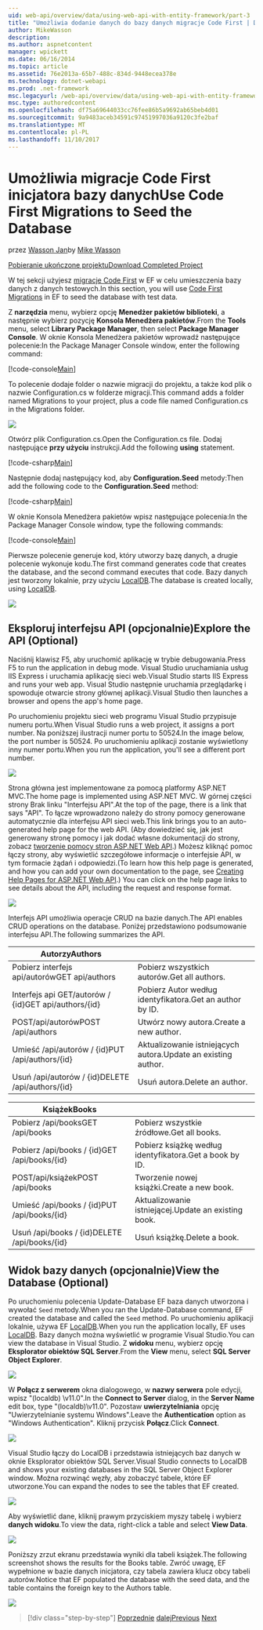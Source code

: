 ```yaml
---
uid: web-api/overview/data/using-web-api-with-entity-framework/part-3
title: "Umożliwia dodanie danych do bazy danych migracje Code First | Dokumentacja firmy Microsoft"
author: MikeWasson
description: 
ms.author: aspnetcontent
manager: wpickett
ms.date: 06/16/2014
ms.topic: article
ms.assetid: 76e2013a-65b7-488c-834d-9448ecea378e
ms.technology: dotnet-webapi
ms.prod: .net-framework
msc.legacyurl: /web-api/overview/data/using-web-api-with-entity-framework/part-3
msc.type: authoredcontent
ms.openlocfilehash: df75a69644033cc76fee86b5a9692ab65beb4d01
ms.sourcegitcommit: 9a9483aceb34591c97451997036a9120c3fe2baf
ms.translationtype: MT
ms.contentlocale: pl-PL
ms.lasthandoff: 11/10/2017
---
```

<a name="use-code-first-migrations-to-seed-the-database"></a><span data-ttu-id="d2d92-102">Umożliwia migracje Code First inicjatora bazy danych</span><span class="sxs-lookup"><span data-stu-id="d2d92-102">Use Code First Migrations to Seed the Database</span></span>
====================
<span data-ttu-id="d2d92-103">przez [Wasson Jan](https://github.com/MikeWasson)</span><span class="sxs-lookup"><span data-stu-id="d2d92-103">by [Mike Wasson](https://github.com/MikeWasson)</span></span>

[<span data-ttu-id="d2d92-104">Pobieranie ukończone projektu</span><span class="sxs-lookup"><span data-stu-id="d2d92-104">Download Completed Project</span></span>](https://github.com/MikeWasson/BookService)

<span data-ttu-id="d2d92-105">W tej sekcji użyjesz [migracje Code First](https://msdn.microsoft.com/en-us/data/jj591621) w EF w celu umieszczenia bazy danych z danych testowych.</span><span class="sxs-lookup"><span data-stu-id="d2d92-105">In this section, you will use [Code First Migrations](https://msdn.microsoft.com/en-us/data/jj591621) in EF to seed the database with test data.</span></span>

<span data-ttu-id="d2d92-106">Z **narzędzia** menu, wybierz opcję **Menedżer pakietów biblioteki**, a następnie wybierz pozycję **Konsola Menedżera pakietów**.</span><span class="sxs-lookup"><span data-stu-id="d2d92-106">From the **Tools** menu, select **Library Package Manager**, then select **Package Manager Console**.</span></span> <span data-ttu-id="d2d92-107">W oknie Konsola Menedżera pakietów wprowadź następujące polecenie:</span><span class="sxs-lookup"><span data-stu-id="d2d92-107">In the Package Manager Console window, enter the following command:</span></span>

[!code-console[Main](part-3/samples/sample1.cmd)]

<span data-ttu-id="d2d92-108">To polecenie dodaje folder o nazwie migracji do projektu, a także kod plik o nazwie Configuration.cs w folderze migracji.</span><span class="sxs-lookup"><span data-stu-id="d2d92-108">This command adds a folder named Migrations to your project, plus a code file named Configuration.cs in the Migrations folder.</span></span>

![](part-3/_static/image1.png)

<span data-ttu-id="d2d92-109">Otwórz plik Configuration.cs.</span><span class="sxs-lookup"><span data-stu-id="d2d92-109">Open the Configuration.cs file.</span></span> <span data-ttu-id="d2d92-110">Dodaj następujące **przy użyciu** instrukcji.</span><span class="sxs-lookup"><span data-stu-id="d2d92-110">Add the following **using** statement.</span></span>

[!code-csharp[Main](part-3/samples/sample2.cs)]

<span data-ttu-id="d2d92-111">Następnie dodaj następujący kod, aby **Configuration.Seed** metody:</span><span class="sxs-lookup"><span data-stu-id="d2d92-111">Then add the following code to the **Configuration.Seed** method:</span></span>

[!code-csharp[Main](part-3/samples/sample3.cs)]

<span data-ttu-id="d2d92-112">W oknie Konsola Menedżera pakietów wpisz następujące polecenia:</span><span class="sxs-lookup"><span data-stu-id="d2d92-112">In the Package Manager Console window, type the following commands:</span></span>

[!code-console[Main](part-3/samples/sample4.cmd)]

<span data-ttu-id="d2d92-113">Pierwsze polecenie generuje kod, który utworzy bazę danych, a drugie polecenie wykonuje kodu.</span><span class="sxs-lookup"><span data-stu-id="d2d92-113">The first command generates code that creates the database, and the second command executes that code.</span></span> <span data-ttu-id="d2d92-114">Bazy danych jest tworzony lokalnie, przy użyciu [LocalDB](https://msdn.microsoft.com/en-us/library/hh510202.aspx).</span><span class="sxs-lookup"><span data-stu-id="d2d92-114">The database is created locally, using [LocalDB](https://msdn.microsoft.com/en-us/library/hh510202.aspx).</span></span>

![](part-3/_static/image2.png)

## <a name="explore-the-api-optional"></a><span data-ttu-id="d2d92-115">Eksploruj interfejsu API (opcjonalnie)</span><span class="sxs-lookup"><span data-stu-id="d2d92-115">Explore the API (Optional)</span></span>

<span data-ttu-id="d2d92-116">Naciśnij klawisz F5, aby uruchomić aplikację w trybie debugowania.</span><span class="sxs-lookup"><span data-stu-id="d2d92-116">Press F5 to run the application in debug mode.</span></span> <span data-ttu-id="d2d92-117">Visual Studio uruchamiania usług IIS Express i uruchamia aplikację sieci web.</span><span class="sxs-lookup"><span data-stu-id="d2d92-117">Visual Studio starts IIS Express and runs your web app.</span></span> <span data-ttu-id="d2d92-118">Visual Studio następnie uruchamia przeglądarkę i spowoduje otwarcie strony głównej aplikacji.</span><span class="sxs-lookup"><span data-stu-id="d2d92-118">Visual Studio then launches a browser and opens the app's home page.</span></span>

<span data-ttu-id="d2d92-119">Po uruchomieniu projektu sieci web programu Visual Studio przypisuje numeru portu.</span><span class="sxs-lookup"><span data-stu-id="d2d92-119">When Visual Studio runs a web project, it assigns a port number.</span></span> <span data-ttu-id="d2d92-120">Na poniższej ilustracji numer portu to 50524.</span><span class="sxs-lookup"><span data-stu-id="d2d92-120">In the image below, the port number is 50524.</span></span> <span data-ttu-id="d2d92-121">Po uruchomieniu aplikacji zostanie wyświetlony inny numer portu.</span><span class="sxs-lookup"><span data-stu-id="d2d92-121">When you run the application, you'll see a different port number.</span></span>

![](part-3/_static/image3.png)

<span data-ttu-id="d2d92-122">Strona główna jest implementowane za pomocą platformy ASP.NET MVC.</span><span class="sxs-lookup"><span data-stu-id="d2d92-122">The home page is implemented using ASP.NET MVC.</span></span> <span data-ttu-id="d2d92-123">W górnej części strony Brak linku "Interfejsu API".</span><span class="sxs-lookup"><span data-stu-id="d2d92-123">At the top of the page, there is a link that says "API".</span></span> <span data-ttu-id="d2d92-124">To łącze wprowadzono należy do strony pomocy generowane automatycznie dla interfejsu API sieci web.</span><span class="sxs-lookup"><span data-stu-id="d2d92-124">This link brings you to an auto-generated help page for the web API.</span></span> <span data-ttu-id="d2d92-125">(Aby dowiedzieć się, jak jest generowany stronę pomocy i jak dodać własne dokumentacji do strony, zobacz [tworzenie pomocy stron ASP.NET Web API](../../getting-started-with-aspnet-web-api/creating-api-help-pages.md).) Możesz kliknąć pomoc łączy strony, aby wyświetlić szczegółowe informacje o interfejsie API, w tym formacie żądań i odpowiedzi.</span><span class="sxs-lookup"><span data-stu-id="d2d92-125">(To learn how this help page is generated, and how you can add your own documentation to the page, see [Creating Help Pages for ASP.NET Web API](../../getting-started-with-aspnet-web-api/creating-api-help-pages.md).) You can click on the help page links to see details about the API, including the request and response format.</span></span>

![](part-3/_static/image4.png)

<span data-ttu-id="d2d92-126">Interfejs API umożliwia operacje CRUD na bazie danych.</span><span class="sxs-lookup"><span data-stu-id="d2d92-126">The API enables CRUD operations on the database.</span></span> <span data-ttu-id="d2d92-127">Poniżej przedstawiono podsumowanie interfejsu API.</span><span class="sxs-lookup"><span data-stu-id="d2d92-127">The following summarizes the API.</span></span>

| <span data-ttu-id="d2d92-128">Autorzy</span><span class="sxs-lookup"><span data-stu-id="d2d92-128">Authors</span></span> |  |
| --- | -- |
| <span data-ttu-id="d2d92-129">Pobierz interfejs api/autorów</span><span class="sxs-lookup"><span data-stu-id="d2d92-129">GET api/authors</span></span> | <span data-ttu-id="d2d92-130">Pobierz wszystkich autorów.</span><span class="sxs-lookup"><span data-stu-id="d2d92-130">Get all authors.</span></span> |
| <span data-ttu-id="d2d92-131">Interfejs api GET/autorów / {id}</span><span class="sxs-lookup"><span data-stu-id="d2d92-131">GET api/authors/{id}</span></span> | <span data-ttu-id="d2d92-132">Pobierz Autor według identyfikatora.</span><span class="sxs-lookup"><span data-stu-id="d2d92-132">Get an author by ID.</span></span> |
| <span data-ttu-id="d2d92-133">POST/api/autorów</span><span class="sxs-lookup"><span data-stu-id="d2d92-133">POST /api/authors</span></span> | <span data-ttu-id="d2d92-134">Utwórz nowy autora.</span><span class="sxs-lookup"><span data-stu-id="d2d92-134">Create a new author.</span></span> |
| <span data-ttu-id="d2d92-135">Umieść /api/autorów / {id}</span><span class="sxs-lookup"><span data-stu-id="d2d92-135">PUT /api/authors/{id}</span></span> | <span data-ttu-id="d2d92-136">Aktualizowanie istniejących autora.</span><span class="sxs-lookup"><span data-stu-id="d2d92-136">Update an existing author.</span></span> |
| <span data-ttu-id="d2d92-137">Usuń /api/autorów / {id}</span><span class="sxs-lookup"><span data-stu-id="d2d92-137">DELETE /api/authors/{id}</span></span> | <span data-ttu-id="d2d92-138">Usuń autora.</span><span class="sxs-lookup"><span data-stu-id="d2d92-138">Delete an author.</span></span> |

| <span data-ttu-id="d2d92-139">Książek</span><span class="sxs-lookup"><span data-stu-id="d2d92-139">Books</span></span> |  |
| --- | -- |
| <span data-ttu-id="d2d92-140">Pobierz /api/books</span><span class="sxs-lookup"><span data-stu-id="d2d92-140">GET /api/books</span></span> | <span data-ttu-id="d2d92-141">Pobierz wszystkie źródłowe.</span><span class="sxs-lookup"><span data-stu-id="d2d92-141">Get all books.</span></span> |
| <span data-ttu-id="d2d92-142">Pobierz /api/books / {id}</span><span class="sxs-lookup"><span data-stu-id="d2d92-142">GET /api/books/{id}</span></span> | <span data-ttu-id="d2d92-143">Pobierz książkę według identyfikatora.</span><span class="sxs-lookup"><span data-stu-id="d2d92-143">Get a book by ID.</span></span> |
| <span data-ttu-id="d2d92-144">POST/api/książek</span><span class="sxs-lookup"><span data-stu-id="d2d92-144">POST /api/books</span></span> | <span data-ttu-id="d2d92-145">Tworzenie nowej książki.</span><span class="sxs-lookup"><span data-stu-id="d2d92-145">Create a new book.</span></span> |
| <span data-ttu-id="d2d92-146">Umieść /api/books / {id}</span><span class="sxs-lookup"><span data-stu-id="d2d92-146">PUT /api/books/{id}</span></span> | <span data-ttu-id="d2d92-147">Aktualizowanie istniejącej.</span><span class="sxs-lookup"><span data-stu-id="d2d92-147">Update an existing book.</span></span> |
| <span data-ttu-id="d2d92-148">Usuń /api/books / {id}</span><span class="sxs-lookup"><span data-stu-id="d2d92-148">DELETE /api/books/{id}</span></span> | <span data-ttu-id="d2d92-149">Usuń książkę.</span><span class="sxs-lookup"><span data-stu-id="d2d92-149">Delete a book.</span></span> |

## <a name="view-the-database-optional"></a><span data-ttu-id="d2d92-150">Widok bazy danych (opcjonalnie)</span><span class="sxs-lookup"><span data-stu-id="d2d92-150">View the Database (Optional)</span></span>

<span data-ttu-id="d2d92-151">Po uruchomieniu polecenia Update-Database EF baza danych utworzona i wywołać `Seed` metody.</span><span class="sxs-lookup"><span data-stu-id="d2d92-151">When you ran the Update-Database command, EF created the database and called the `Seed` method.</span></span> <span data-ttu-id="d2d92-152">Po uruchomieniu aplikacji lokalnie, używa EF [LocalDB](https://blogs.msdn.com/b/sqlexpress/archive/2011/07/12/introducing-localdb-a-better-sql-express.aspx).</span><span class="sxs-lookup"><span data-stu-id="d2d92-152">When you run the application locally, EF uses [LocalDB](https://blogs.msdn.com/b/sqlexpress/archive/2011/07/12/introducing-localdb-a-better-sql-express.aspx).</span></span> <span data-ttu-id="d2d92-153">Bazy danych można wyświetlić w programie Visual Studio.</span><span class="sxs-lookup"><span data-stu-id="d2d92-153">You can view the database in Visual Studio.</span></span> <span data-ttu-id="d2d92-154">Z **widoku** menu, wybierz opcję **Eksplorator obiektów SQL Server**.</span><span class="sxs-lookup"><span data-stu-id="d2d92-154">From the **View** menu, select **SQL Server Object Explorer**.</span></span>

![](part-3/_static/image5.png)

<span data-ttu-id="d2d92-155">W **Połącz z serwerem** okna dialogowego, w **nazwy serwera** pole edycji, wpisz "(localdb) \v11.0".</span><span class="sxs-lookup"><span data-stu-id="d2d92-155">In the **Connect to Server** dialog, in the **Server Name** edit box, type "(localdb)\v11.0".</span></span> <span data-ttu-id="d2d92-156">Pozostaw **uwierzytelniania** opcję "Uwierzytelnianie systemu Windows".</span><span class="sxs-lookup"><span data-stu-id="d2d92-156">Leave the **Authentication** option as "Windows Authentication".</span></span> <span data-ttu-id="d2d92-157">Kliknij przycisk **Połącz**.</span><span class="sxs-lookup"><span data-stu-id="d2d92-157">Click **Connect**.</span></span>

![](part-3/_static/image6.png)

<span data-ttu-id="d2d92-158">Visual Studio łączy do LocalDB i przedstawia istniejących baz danych w oknie Eksplorator obiektów SQL Server.</span><span class="sxs-lookup"><span data-stu-id="d2d92-158">Visual Studio connects to LocalDB and shows your existing databases in the SQL Server Object Explorer window.</span></span> <span data-ttu-id="d2d92-159">Można rozwinąć węzły, aby zobaczyć tabele, które EF utworzone.</span><span class="sxs-lookup"><span data-stu-id="d2d92-159">You can expand the nodes to see the tables that EF created.</span></span>

![](part-3/_static/image7.png)

<span data-ttu-id="d2d92-160">Aby wyświetlić dane, kliknij prawym przyciskiem myszy tabelę i wybierz **danych widoku**.</span><span class="sxs-lookup"><span data-stu-id="d2d92-160">To view the data, right-click a table and select **View Data**.</span></span>

![](part-3/_static/image8.png)

<span data-ttu-id="d2d92-161">Poniższy zrzut ekranu przedstawia wyniki dla tabeli książek.</span><span class="sxs-lookup"><span data-stu-id="d2d92-161">The following screenshot shows the results for the Books table.</span></span> <span data-ttu-id="d2d92-162">Zwróć uwagę, EF wypełnione w bazie danych inicjatora, czy tabela zawiera klucz obcy tabeli autorów.</span><span class="sxs-lookup"><span data-stu-id="d2d92-162">Notice that EF populated the database with the seed data, and the table contains the foreign key to the Authors table.</span></span>

![](part-3/_static/image9.png)

>[!div class="step-by-step"]
<span data-ttu-id="d2d92-163">[Poprzednie](part-2.md)
[dalej](part-4.md)</span><span class="sxs-lookup"><span data-stu-id="d2d92-163">[Previous](part-2.md)
[Next](part-4.md)</span></span>
